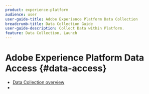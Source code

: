 ```yaml
---
product: experience-platform
audience: user
user-guide-title: Adobe Experience Platform Data Collection
breadcrumb-title: Data Collection Guide
user-guide-description: Collect Data within Platform.
feature: Data Collection, Launch
---
```


# Adobe Experience Platform Data Access {#data-access}

- [Data Collection overview](home.md)
-